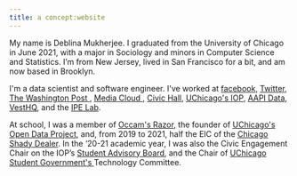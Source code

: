 ```yaml
---
title: a concept:website
---
```


My name is Deblina Mukherjee. I graduated from the University of Chicago in June 2021, with a major in Sociology and minors in Computer Science and Statistics. I’m from New Jersey, lived in San Francisco for a bit, and am now based in Brooklyn.

I'm a data scientist and software engineer. I've  worked at <a href="https://www.facebook.com/" target="_blank">facebook</a>, <a href="https://blog.twitter.com/en_us/topics/product/2021/introducing-birdwatch-a-community-based-approach-to-misinformation.html" target ="_blank">Twitter</a>, <a href="https://www.washingtonpost.com/pr/2021/01/25/washington-post-announces-2021-newsroom-engineering-interns/" target="_blank">The Washington Post </a>, <a href="https://mediacloud.org/about" target="_blank"> Media Cloud </a>, <a href="https://civichall.org/" target="_blank">Civic Hall</a>, <a href="http://politics.uchicago.edu/" target="_blank">UChicago's IOP</a>, <a href="https://aapidata.com/" target="_blank">AAPI Data</a>, <a href="https://www.vesthq.com/" target="_blank">VestHQ</a>, and the <a href="https://home.uchicago.edu/~gulotty/IPElab.html" target="_blank">IPE Lab</a>.

At school, I was a member of <a href="http://occam.uchicago.edu/" target="_blank">Occam's Razor</a>, the founder of <a href="https://github.com/UCOpenData" target="_blank">UChicago's Open Data Project</a>, and, from 2019 to 2021, half the EIC of the <a href="https://twitter.com/chishadydealer?lang=en" target="_blank">Chicago Shady Dealer</a>. In the ‘20-21 academic year, I was also the Civic Engagement Chair on the IOP’s <a href="https://politics.uchicago.edu/get-involved/for-students#studentLedPrograms" target="_blank">Student Advisory Board</a>, and the Chair of <a href = "https://uccc.squarespace.com/" target="_blank"> UChicago Student Government's </a> Technology Committee.

